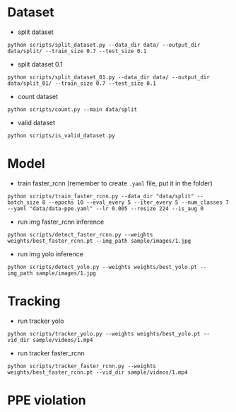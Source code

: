 
# Dataset
- split dataset
```
python scripts/split_dataset.py --data_dir data/ --output_dir data/split/ --train_size 0.7 --test_size 0.1
```
- split dataset 0.1
```
python scripts/split_dataset_01.py --data_dir data/ --output_dir data/split_01/ --train_size 0.7 --test_size 0.1
```
- count dataset
```
python scripts/count.py --main data/split
```

- valid dataset
```
python scripts/is_valid_dataset.py

```

# Model
- train faster_rcnn (remember to create `.yaml` file, put it in the folder)
```
python scripts/train_faster_rcnn.py --data_dir "data/split" --batch_size 8 --epochs 10 --eval_every 5 --iter_every 5 --num_classes 7 --yaml "data/data-ppe.yaml" --lr 0.005 --resize 224 --is_aug 0
```

- run img faster_rcnn inference
```
python scripts/detect_faster_rcnn.py --weights weights/best_faster_rcnn.pt --img_path sample/images/1.jpg
```

- run img yolo inference
```
python scripts/detect_yolo.py --weights weights/best_yolo.pt --img_path sample/images/1.jpg
```
# Tracking
- run tracker yolo
```
python scripts/tracker_yolo.py --weights weights/best_yolo.pt --vid_dir sample/videos/1.mp4
```

- run tracker faster_rcnn
```
python scripts/tracker_faster_rcnn.py --weights weights/best_faster_rcnn.pt --vid_dir sample/videos/1.mp4
```
# PPE violation


